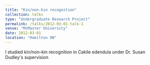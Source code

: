 ```yaml
---
title: "Kin/non-kin recognition"
collection: talks
type: "Undergraduate Research Project"
permalink: /talks/2012-03-01-talk-1
venue: "McMaster University"
date: 2012-03-01
location: "Hamilton ON"
---
```


I studied kin/non-kin recognition in Cakile edendula under Dr. Susan Dudley's supervision

